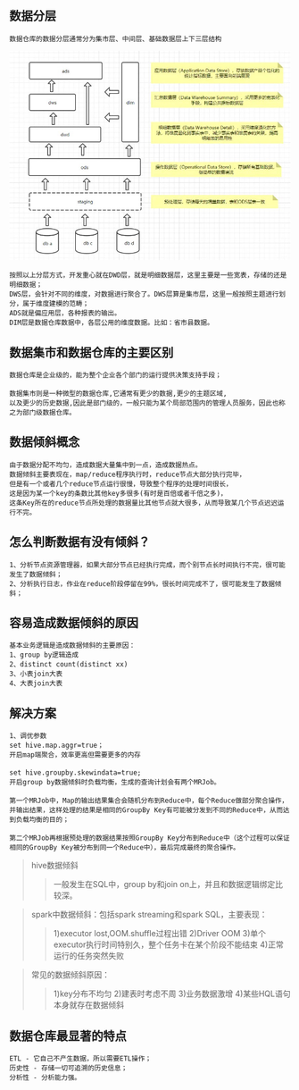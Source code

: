 ## 数据分层
    数据仓库的数据分层通常分为集市层、中间层、基础数据层上下三层结构
    
![Alt text](../doc/落地数仓分层.jpg)

    按照以上分层方式，开发重心就在DWD层，就是明细数据层，这里主要是一些宽表，存储的还是明细数据；
    DWS层，会针对不同的维度，对数据进行聚合了。DWS层算是集市层，这里一般按照主题进行划分，属于维度建模的范畴；
    ADS就是偏应用层，各种报表的输出。
    DIM层是数据仓库数据中，各层公用的维度数据。比如：省市县数据。
    
## 数据集市和数据仓库的主要区别
    数据仓库是企业级的，能为整个企业各个部门的运行提供决策支持手段；
    
    数据集市则是一种微型的数据仓库,它通常有更少的数据,更少的主题区域,
    以及更少的历史数据,因此是部门级的，一般只能为某个局部范围内的管理人员服务，因此也称之为部门级数据仓库。
    
## 数据倾斜概念
    由于数据分配不均匀，造成数据大量集中到一点，造成数据热点。
    数据倾斜主要表现在，map/reduce程序执行时，reduce节点大部分执行完毕，
    但是有一个或者几个reduce节点运行很慢，导致整个程序的处理时间很长，
    这是因为某一个key的条数比其他key多很多(有时是百倍或者千倍之多)，
    这条Key所在的reduce节点所处理的数据量比其他节点就大很多，从而导致某几个节点迟迟运行不完。
    
## 怎么判断数据有没有倾斜？
    1、分析节点资源管理器，如果大部分节点已经执行完成，而个别节点长时间执行不完，很可能发生了数据倾斜；
    2、分析执行日志，作业在reduce阶段停留在99%，很长时间完成不了，很可能发生了数据倾斜；
    
## 容易造成数据倾斜的原因
    基本业务逻辑是造成数据倾斜的主要原因：
    1、group by逻辑造成
    2、distinct count(distinct xx)
    3、小表join大表
    4、大表join大表
    
## 解决方案
    1、调优参数
    set hive.map.aggr=true；
    开启map端聚合，效率更高但需要更多的内存
    
    set hive.groupby.skewindata=true;
    开启group by数据倾斜时负载均衡，生成的查询计划会有两个MRJob。
    
    第一个MRJob中，Map的输出结果集合会随机分布到Reduce中，每个Reduce做部分聚合操作，并输出结果，这样处理的结果是相同的GroupBy Key有可能被分发到不同的Reduce中，从而达到负载均衡的目的；
    
    第二个MRJob再根据预处理的数据结果按照GroupBy Key分布到Reduce中（这个过程可以保证相同的GroupBy Key被分布到同一个Reduce中），最后完成最终的聚合操作。
      
> hive数据倾斜
>> 一般发生在SQL中，group by和join on上，并且和数据逻辑绑定比较深。

> spark中数据倾斜：包括spark streaming和spark SQL，主要表现：
>> 1)executor lost,OOM.shuffle过程出错
>> 2)Driver OOM
>> 3)单个executor执行时间特别久，整个任务卡在某个阶段不能结束
>> 4)正常运行的任务突然失败

> 常见的数据倾斜原因：
>> 1)key分布不均匀
>> 2)建表时考虑不周
>> 3)业务数据激增
>> 4)某些HQL语句本身就存在数据倾斜

## 数据仓库最显著的特点
    ETL - 它自己不产生数据，所以需要ETL操作；
    历史性 - 存储一切可追溯的历史信息；
    分析性 - 分析能力强。





